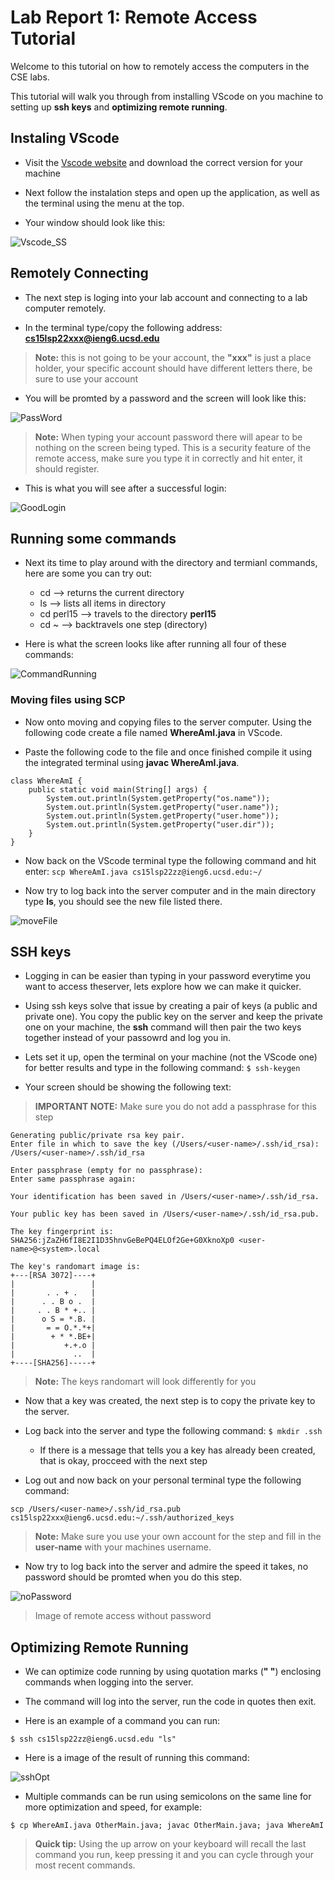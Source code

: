 # Lab Report 1: Remote Access Tutorial
Welcome to this tutorial on how to remotely access the computers in the CSE labs.

This tutorial will walk you through from installing VScode on you machine to setting up
**ssh keys** and **optimizing remote running**.

## Instaling VScode
* Visit the [Vscode website](https://code.visualstudio.com) and download the correct version for your machine

* Next follow the instalation steps and open up the application, as well as the terminal using the menu at the top.

* Your window should look like this:

![Vscode_SS](VScode_ss.png)

## Remotely Connecting
* The next step is loging into your lab account and connecting to a lab computer remotely.

* In the terminal type/copy the following address: **cs15lsp22xxx@ieng6.ucsd.edu**

> **Note:** this is not going to be your account, the **"xxx"** is just a place holder, your specific account should have different letters there, be sure to use your account

* You will be promted by a password and the screen will look like this:

![PassWord](password.png)

> **Note:** When typing your account password there will apear to be nothing on the screen being typed. This is a security feature of the remote access, make sure you type it in correctly and hit enter, it should register.

* This is what you will see after a successful login:

![GoodLogin](login_good.png)

## Running some commands
* Next its time to play around with the directory and termianl commands, here are some you can try out:
    * cd --> returns the current directory
    * ls --> lists all items in directory
    * cd perl15 --> travels to the directory **perl15**
    * cd ~ --> backtravels one step (directory)

* Here is what the screen looks like after running all four of these commands:

![CommandRunning](command_running.png)

### Moving files using SCP
* Now onto moving and copying files to the server computer. Using the following code create a file named
**WhereAmI.java** in VScode.

* Paste the following code to the file and once finished compile it using the integrated terminal using **javac WhereAmI.java**.

```
class WhereAmI {
    public static void main(String[] args) {
        System.out.println(System.getProperty("os.name"));
        System.out.println(System.getProperty("user.name"));
        System.out.println(System.getProperty("user.home"));
        System.out.println(System.getProperty("user.dir"));
    }
}
```
* Now back on the VScode terminal type the following command and hit enter:
`scp WhereAmI.java cs15lsp22zz@ieng6.ucsd.edu:~/`

* Now try to log back into the server computer and in the main directory type **ls**, you should see the new file listed there.

![moveFile](moveFile.png)

## SSH keys
* Logging in can be easier than typing in your password everytime you want to access theserver, lets explore how we can make it quicker.

* Using ssh keys solve that issue by creating a pair of keys (a public and private one). You copy the public key on the server and keep the private one on your machine, the **ssh** command will then pair the two keys together instead of your passowrd and log you in.

* Lets set it up, open the terminal on your machine (not the VScode one) for better results and type in the following command: `$ ssh-keygen`

* Your screen should be showing the following text:

> **IMPORTANT NOTE:** Make sure you do not add a passphrase for this step

```
Generating public/private rsa key pair.
Enter file in which to save the key (/Users/<user-name>/.ssh/id_rsa): /Users/<user-name>/.ssh/id_rsa

Enter passphrase (empty for no passphrase): 
Enter same passphrase again: 

Your identification has been saved in /Users/<user-name>/.ssh/id_rsa.

Your public key has been saved in /Users/<user-name>/.ssh/id_rsa.pub.

The key fingerprint is:
SHA256:jZaZH6fI8E2I1D35hnvGeBePQ4ELOf2Ge+G0XknoXp0 <user-name>@<system>.local

The key's randomart image is:
+---[RSA 3072]----+
|                 |
|       . . + .   |
|      . . B o .  |
|     . . B * +.. |
|      o S = *.B. |
|       = = O.*.*+|
|        + * *.BE+|
|           +.+.o |
|             ..  |
+----[SHA256]-----+
```
> **Note:** The keys randomart will look differently for you

* Now that a key was created, the next step is to copy the private key to the server.

* Log back into the server and type the following command: `$ mkdir .ssh`
    * If there is a message that tells you a key has already been created, that is okay, procceed with the next step

* Log out and now back on your personal terminal type the following command:
```
scp /Users/<user-name>/.ssh/id_rsa.pub cs15lsp22xxx@ieng6.ucsd.edu:~/.ssh/authorized_keys
```
> **Note:** Make sure you use your own account for the step and fill in the **user-name** with your machines username.

* Now try to log back into the server and admire the speed it takes, no password should be promted when you do this step.

![noPassword](noPassword.png)
> Image of remote access without password

## Optimizing Remote Running
* We can optimize code running by using quotation marks (**" "**) enclosing commands when logging into the server.

* The command will log into the server, run the code in quotes then exit.

* Here is an example of a command you can run:

`$ ssh cs15lsp22zz@ieng6.ucsd.edu "ls"`

* Here is a image of the result of running this command:

![sshOpt](sshOpt.png)

* Multiple commands can be run using semicolons on the same line for more optimization and speed, for example: 

`$ cp WhereAmI.java OtherMain.java; javac OtherMain.java; java WhereAmI `

> **Quick tip:** Using the up arrow on your keyboard will recall the last command you run, keep pressing it and you can cycle through your most recent commands. 


